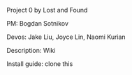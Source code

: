Project 0 by Lost and Found

PM: Bogdan Sotnikov

Devos: Jake Liu, Joyce Lin, Naomi Kurian


Description: Wiki

Install guide: clone this


